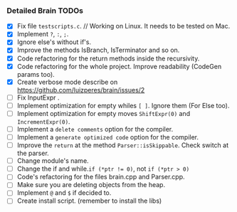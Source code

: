 ### Detailed Brain TODOs

- [x] Fix file ```testscripts.c```. // Working on Linux. It needs to be tested on Mac.
- [x] Implement ```?```, ```:```, ```;```.
- [x] Ignore else's without if's.
- [x] Improve the methods IsBranch, IsTerminator and so on.
- [x] Code refactoring for the return methods inside the recursivity.
- [x] Code refactoring for the whole project. Improve readability (CodeGen params too).
- [x] Create verbose mode describe on https://github.com/luizperes/brain/issues/2
- [ ] Fix InputExpr .
- [ ] Implement optimization for empty whiles ```[ ]```. Ignore them (For Else too).
- [ ] Implement optimization for empty moves ```ShiftExpr(0)``` and ```IncrementExpr(0)```.
- [ ] Implement a ```delete comments``` option for the compiler.
- [ ] Implement a ```generate optimized code``` option for the compiler.
- [ ] Improve the ```return``` at the method ```Parser::isSkippable```. Check switch at the parser.
- [ ] Change module's name.
- [ ] Change the if and while.`if (*ptr != 0)`, not `if (*ptr > 0)` 
- [ ] Code's refactoring for the files brain.cpp and Parser.cpp.
- [ ] Make sure you are deleting objects from the heap.
- [ ] Implement ```@``` and ```$``` if decided to.
- [ ] Create install script. (remember to install the libs)
